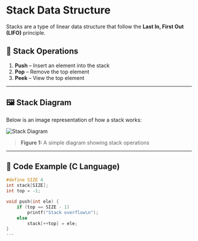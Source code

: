 # Stack Data Structure

Stacks are a type of linear data structure that follow the **Last In, First Out (LIFO)** principle.

## 📌 Stack Operations

1. **Push** – Insert an element into the stack
2. **Pop** – Remove the top element
3. **Peek** – View the top element

---

## 🖼️ Stack Diagram

Below is an image representation of how a stack works:

![Stack Diagram](images/stack_diagram.png)

> **Figure 1:** A simple diagram showing stack operations

---

## 📜 Code Example (C Language)

```c
#define SIZE 4
int stack[SIZE];
int top = -1;

void push(int ele) {
    if (top == SIZE - 1)
        printf("Stack overflow\n");
    else
        stack[++top] = ele;
}
---